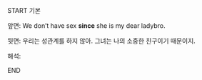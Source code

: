 START
기본

앞면:
We don’t have sex **since** she is my dear ladybro.


뒷면:
우리는 성관계를 하지 않아. 그녀는 나의 소중한 친구이기 때문이지.


해석:


<!--ID: 1733715580983-->
END